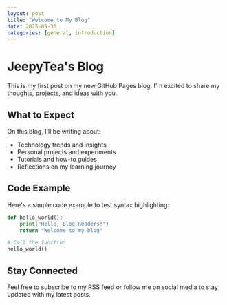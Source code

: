 ```yaml
---
layout: post
title: "Welcome to My Blog"
date: 2025-05-30
categories: [general, introduction]
---
```


# JeepyTea's Blog

This is my first post on my new GitHub Pages blog. I'm excited to share my thoughts, projects, and ideas with you.

## What to Expect

On this blog, I'll be writing about:

- Technology trends and insights
- Personal projects and experiments
- Tutorials and how-to guides
- Reflections on my learning journey

## Code Example

Here's a simple code example to test syntax highlighting:

```python
def hello_world():
    print("Hello, Blog Readers!")
    return "Welcome to my blog"

# Call the function
hello_world()
```

## Stay Connected

Feel free to subscribe to my RSS feed or follow me on social media to stay updated with my latest posts.

I hope you enjoy reading my blog as much as I enjoy creating it!

